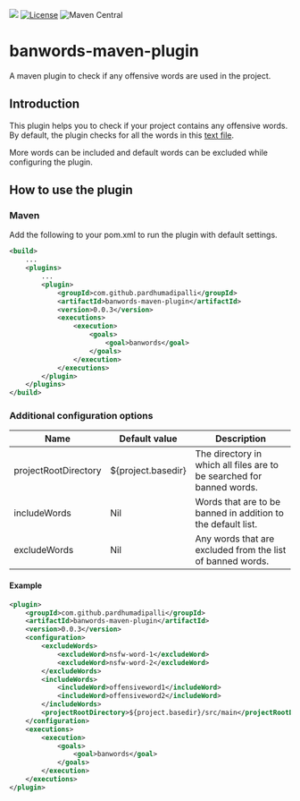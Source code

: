 ![](https://github.com/PardhuMadipalli/banwords-maven-plugin/workflows/Java%20Build/badge.svg) [![License](https://img.shields.io/badge/License-Apache%202.0-blue.svg)](https://opensource.org/licenses/Apache-2.0)
![Maven Central](https://img.shields.io/maven-central/v/com.github.pardhumadipalli/banwords-maven-plugin?label=latest%20version)
# banwords-maven-plugin
A maven plugin to check if any offensive words are used in the project.

## Introduction
This plugin helps you to check if your project contains any offensive words. By default, the plugin checks for all
the words in this [text file](https://github.com/PardhuMadipalli/banwords-maven-plugin/blob/main/src/main/resources/bannedWords.txt).

More words can be included and default words can be excluded while configuring the plugin.

## How to use the plugin

### Maven
Add the following to your pom.xml to run the plugin with default settings.
```xml
<build>
    ...
    <plugins>
        ...
        <plugin>
            <groupId>com.github.pardhumadipalli</groupId>
            <artifactId>banwords-maven-plugin</artifactId>
            <version>0.0.3</version>
            <executions>
                <execution>
                    <goals>
                        <goal>banwords</goal>
                    </goals>
                </execution>
            </executions>
        </plugin>
    </plugins>
</build>
```

### Additional configuration options
| Name | Default value | Description |
|------|---------------|-------------|
| projectRootDirectory | ${project.basedir} | The directory in which all files are to be searched for banned words. |
| includeWords | Nil | Words that are to be banned in addition to the default list. |
| excludeWords | Nil | Any words that are excluded from the list of banned words. |

#### Example
```xml
<plugin>
    <groupId>com.github.pardhumadipalli</groupId>
    <artifactId>banwords-maven-plugin</artifactId>
    <version>0.0.3</version>
    <configuration>
        <excludeWords>
            <excludeWord>nsfw-word-1</excludeWord>
            <excludeWord>nsfw-word-2</excludeWord>
        </excludeWords>
        <includeWords>
            <includeWord>offensiveword1</includeWord>
            <includeWord>offensiveword2</includeWord>
        </includeWords>
        <projectRootDirectory>${project.basedir}/src/main</projectRootDirectory>
    </configuration>
    <executions>
        <execution>
            <goals>
                <goal>banwords</goal>
            </goals>
        </execution>
    </executions>
</plugin>
```
